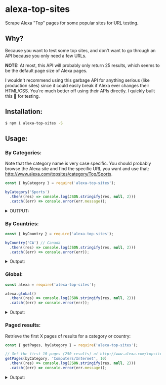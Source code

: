# alexa-top-sites

Scrape Alexa "Top" pages for some popular sites for URL testing.

## Why?

Because you want to test some top sites, and don't want to go through an API because you only need a few URLs.

**NOTE:** At most, this API will probably only return 25 results, which seems to be the default page size of Alexa pages.

I wouldn't recommend using this garbage API for anything serious (like production sites) since it could easily break if Alexa ever changes their HTML/CSS. You're much better off using their APIs directly. I quickly built this :poop: for testing.

## Installation:

```sh
$ npm i alexa-top-sites -S
```

## Usage:

### By Categories:

Note that the category name is very case specific. You should probably browse the Alexa site and find the specific URL you want and use that: http://www.alexa.com/topsites/category/Top/Sports.

```js
const { byCategory } = require('alexa-top-sites');

byCategory('Sports')
  .then((res) => console.log(JSON.stringify(res, null, 2)))
  .catch((err) => console.error(err.message));
```

<details>
<summary>OUTPUT:</summary>

```json
{
  "category": "Sports",
  "url": "http://www.alexa.com/topsites/category/Top/Sports",
  "sites": [
    "http://sports.yahoo.com",
    "http://www.nbcolympics.com/",
    "http://www.espncricinfo.com/",
    "http://www.goal.com/",
    "http://www.nfl.com/",
    "http://www.cbssports.com/",
    "http://bleacherreport.com",
    "https://www.premierleague.com/",
    "http://www.espn.com/",
    "http://football.fantasysports.yahoo.com",
    "http://www.livescore.com/",
    "http://www.skysports.com/",
    "http://www.cricbuzz.com/",
    "http://deadspin.com",
    "https://www.strava.com/",
    "http://mlb.mlb.com/home",
    "http://www.nbcsports.com/",
    "http://www.bbc.com/sport/olympics",
    "http://www.sbnation.com/",
    "http://www.foxsports.com/",
    "https://www.rei.com/",
    "http://www.skysports.com/football",
    "http://baseball.fantasysports.yahoo.com",
    "http://www.flashscore.com/",
    "http://www.si.com/"
  ]
}
```
</details>

### By Countries:

```js
const { byCountry } = require('alexa-top-sites');

byCountry('CA') // Canada
  .then((res) => console.log(JSON.stringify(res, null, 2)))
  .catch((err) => console.error(err));
```

<details>
<summary>Output:</summary>
```json
{
  "country": "CA",
  "url": "http://www.alexa.com/topsites/countries/CA",
  "sites": [
    "http://google.ca",
    "http://youtube.com",
    "http://facebook.com",
    "http://google.com",
    "http://yahoo.com",
    "http://live.com",
    "http://msn.com",
    "http://wikipedia.org",
    "http://amazon.ca",
    "http://kijiji.ca",
    "http://bing.com",
    "http://twitter.com",
    "http://reddit.com",
    "http://netflix.com",
    "http://cbc.ca",
    "http://amazon.com",
    "http://linkedin.com",
    "http://royalbank.com",
    "http://instagram.com",
    "http://diply.com",
    "http://td.com",
    "http://pinterest.com",
    "http://imgur.com",
    "http://ebay.ca",
    "http://tumblr.com"
  ]
}
```
</details>

### Global:

```js
const alexa = require('alexa-top-sites');

alexa.global()
  .then((res) => console.log(JSON.stringify(res, null, 2)))
  .catch((err) => console.error(err));
```

<details>
<summary>Output:</summary>

```json
{
  "url": "http://www.alexa.com/topsites",
  "sites": [
    "http://google.com",
    "http://youtube.com",
    "http://facebook.com",
    "http://baidu.com",
    "http://yahoo.com",
    "http://amazon.com",
    "http://wikipedia.org",
    "http://qq.com",
    "http://google.co.in",
    "http://twitter.com",
    "http://live.com",
    "http://taobao.com",
    "http://google.co.jp",
    "http://bing.com",
    "http://weibo.com",
    "http://instagram.com",
    "http://sina.com.cn",
    "http://vk.com",
    "http://yahoo.co.jp",
    "http://msn.com",
    "http://linkedin.com",
    "http://yandex.ru",
    "http://google.de",
    "http://hao123.com",
    "http://google.co.uk"
  ]
}
```
</details>

### Paged results:

Retrieve the first X pages of results for a category or country:

```js
const { getPages, byCategory } = require('alexa-top-sites');

// Get the first 10 pages (250 results) of http://www.alexa.com/topsites/category/Top/Computers/Internet
getPages(byCategory, 'Computers/Internet', 10)
  .then((res) => console.log(JSON.stringify(res, null, 2)))
  .catch((err) => console.error(err.message));
```

<details>
<summary>Output:</summary>

```js
[
  "http://google.com",
  "https://www.youtube.com/",
  "https://www.facebook.com/",
  "https://mail.google.com/",
  "http://yahoo.com",
  "https://twitter.com/",
  "http://mail.yahoo.com",
  "https://www.bing.com/",
  "http://search.yahoo.com",
  "https://www.linkedin.com/",
  "http://msn.com",
  "https://www.pinterest.com/",
  "http://wordpress.com",
  "http://tumblr.com",
  "http://imgur.com",
  ...
]
```
</details>
